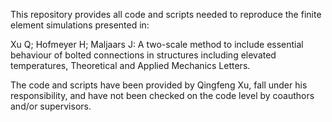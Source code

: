 This repository provides all code and scripts needed to reproduce the finite element simulations presented in:

Xu Q; Hofmeyer H; Maljaars J: A two-scale method to include essential behaviour of bolted connections in structures including elevated temperatures, Theoretical and Applied Mechanics Letters.

The code and scripts have been provided by Qingfeng Xu, fall under his responsibility, and have not been checked on the code level by coauthors and/or supervisors.
